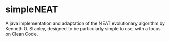 # simpleNEAT
A java implementation and adaptation of the NEAT evolutionary algorithm by Kenneth O. Stanley, designed to be particularly simple to use, with a focus on Clean Code.
